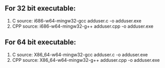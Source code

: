 ﻿## **For 32 bit executable:**
1. C source: i686-w64-mingw32-gcc adduser.c -o adduser.exe
2. CPP source: i686-w64-mingw32-g++ adduser.cpp -o adduser.exe

## **For 64 bit executable:**
1.  C source: X86_64-w64-mingw32-gcc adduser.c -o adduser.exe
4. CPP source: X86_64-w64-mingw32-g++ adduser.cpp -o adduser.exe
